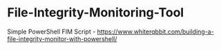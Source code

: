 # File-Integrity-Monitoring-Tool
 
 Simple PowerShell FIM Script - https://www.whiterqbbit.com/building-a-file-integrity-monitor-with-powershell/
